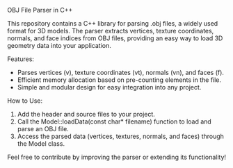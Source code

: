 OBJ File Parser in C++

This repository contains a C++ library for parsing .obj files, a widely used format for 3D models. The parser extracts vertices, texture coordinates, normals, and face indices from OBJ files, providing an easy way to load 3D geometry data into your application.

Features:
- Parses vertices (v), texture coordinates (vt), normals (vn), and faces (f).
- Efficient memory allocation based on pre-counting elements in the file.
- Simple and modular design for easy integration into any project.

How to Use:
1. Add the header and source files to your project.
2. Call the Model::loadData(const char* filename) function to load and parse an OBJ file.
3. Access the parsed data (vertices, textures, normals, and faces) through the Model class.

Feel free to contribute by improving the parser or extending its functionality!
